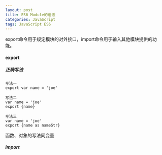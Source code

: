 ```yaml
---
layout: post
title: ES6 Module的语法
categories: JavaScript
tags: JavaScript ES6
---
```


export命令用于规定模块的对外接口，import命令用于输入其他模块提供的功能。

#### export

##### 正确写法

```
写法一
export var name = 'joe'

写法二
var name = 'joe'
export {name}

写法三
var name = 'joe'
export {name as nameStr}
```

函数、对象的写法同变量

##### import
